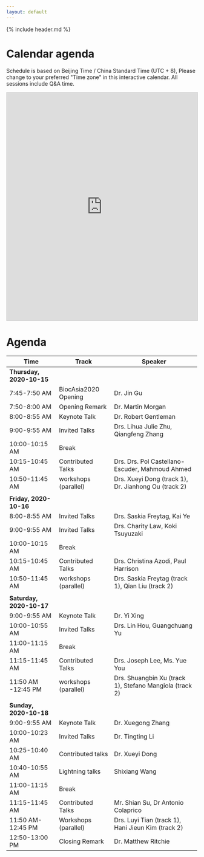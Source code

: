 ```yaml
---
layout: default
---
```


{% include header.md %}

# Calendar agenda

Schedule is based on Beijing Time / China Standard Time (UTC + 8),
Please change to your preferred "Time zone" in this interactive
calendar. All sessions include Q&A time.

<iframe src="https://teamup.com/ks8z1bgro22peqx8e8?showHeader=0&showProfileAndInfo=0&showSidepanel=1&showAgendaHeader=1&showAgendaDetails=0&showYearViewHeader=1" width="100%" height="600px" style="border: 1px solid #cccccc" frameborder="0"></iframe>

# Agenda

| Time                     | Track                | Speaker                                                 |
|--------------------------|----------------------|---------------------------------------------------------|
| **Thursday, 2020-10-15** |                      |                                                         |
| 7:45-7:50 AM             | BiocAsia2020 Opening | Dr. Jin Gu                                              |
| 7:50-8:00 AM             | Opening Remark       | Dr. Martin Morgan                                       |
| 8:00-8:55 AM             | Keynote Talk         | Dr. Robert Gentleman                                    |
| 9:00-9:55 AM             | Invited Talks        | Drs. Lihua Julie Zhu, Qiangfeng Zhang                   |
| 10:00-10:15 AM           | Break                |                                                         |
| 10:15-10:45 AM           | Contributed Talks    | Drs. Drs. Pol Castellano-Escuder, Mahmoud Ahmed         |
| 10:50-11:45 AM           | workshops (parallel) | Drs. Xueyi Dong (track 1), Dr. Jianhong Ou (track 2)    |
|                          |                      |                                                         |
| **Friday, 2020-10-16**   |                      |                                                         |
| 8:00-8:55 AM             | Invited Talks        | Drs. Saskia Freytag, Kai Ye                             |
| 9:00-9:55 AM             | Invited Talks        | Drs. Charity Law, Koki Tsuyuzaki                        |
| 10:00-10:15 AM           | Break                |                                                         |
| 10:15-10:45 AM           | Contributed Talks    | Drs. Christina Azodi, Paul Harrison                     |
| 10:50-11:45 AM           | workshops (parallel) | Drs. Saskia Freytag (track 1), Qian Liu (track 2)       |
|                          |                      |                                                         |
| **Saturday, 2020-10-17** |                      |                                                         |
| 9:00-9:55 AM             | Keynote Talk         | Dr. Yi Xing                                             |
| 10:00-10:55 AM           | Invited Talks        | Drs. Lin Hou, Guangchuang Yu                            |
| 11:00-11:15 AM           | Break                |                                                         |
| 11:15-11:45 AM           | Contributed Talks    | Drs. Joseph Lee, Ms. Yue You                            |
| 11:50 AM -12:45 PM           | workshops (parallel) | Drs. Shuangbin Xu (track 1), Stefano Mangiola (track 2) |
|                          |                      |                                                         |
| **Sunday, 2020-10-18**   |                      |                                                         |
| 9:00-9:55 AM             | Keynote Talk         | Dr. Xuegong Zhang                                       |
| 10:00-10:23 AM           | Invited Talks        | Dr. Tingting Li                                         |
| 10:25-10:40 AM           | Contributed talks    | Dr. Xueyi Dong                                          |
| 10:40-10:55 AM           | Lightning talks      | Shixiang Wang                                           |
| 11:00-11:15 AM           | Break                |                                                         |
| 11:15-11:45 AM           | Contributed Talks    | Mr. Shian Su, Dr Antonio Colaprico                      |
| 11:50 AM-12:45 PM           | Workshops (parallel) | Drs. Luyi Tian (track 1), Hani Jieun Kim (track 2)       |
| 12:50-13:00 PM           | Closing Remark       | Dr. Matthew Ritchie                                     |

